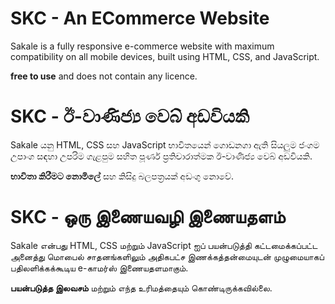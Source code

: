 
# SKC - An ECommerce Website

Sakale is a fully responsive e-commerce website with maximum compatibility on all mobile devices, 
built using HTML, CSS, and JavaScript.

**free to use** and does not contain any licence.

# SKC - ඊ-වාණිජ්‍ය වෙබ් අඩවියකි

Sakale යනු HTML, CSS සහ JavaScript භාවිතයෙන් ගොඩනගා ඇති සියලුම ජංගම උපාංග සඳහා උපරිම
 ගැළපුම සහිත පූර්ණ ප්‍රතිචාරාත්මක ඊ-වාණිජ්‍ය වෙබ් අඩවියකි.

**භාවිතා කිරීමට නොමිලේ** සහ කිසිදු බලපත්‍රයක් අඩංගු නොවේ.

# SKC - ஒரு இணையவழி இணையதளம்

Sakale என்பது HTML, CSS மற்றும் JavaScript ஐப் பயன்படுத்தி கட்டமைக்கப்பட்ட அனைத்து 
மொபைல் சாதனங்களிலும் அதிகபட்ச இணக்கத்தன்மையுடன் முழுமையாகப் பதிலளிக்கக்கூடிய 
e-காமர்ஸ் இணையதளமாகும்.

**பயன்படுத்த இலவசம்** மற்றும் எந்த உரிமத்தையும் கொண்டிருக்கவில்லை.

